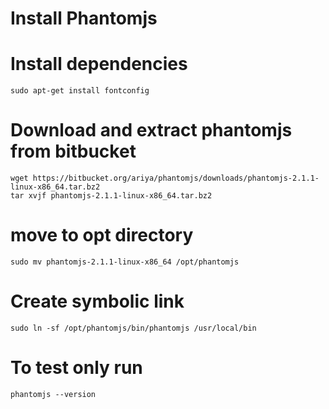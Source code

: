 # Install Phantomjs

# Install dependencies

	sudo apt-get install fontconfig

# Download and extract phantomjs from bitbucket

	wget https://bitbucket.org/ariya/phantomjs/downloads/phantomjs-2.1.1-linux-x86_64.tar.bz2
	tar xvjf phantomjs-2.1.1-linux-x86_64.tar.bz2

# move to opt directory

	sudo mv phantomjs-2.1.1-linux-x86_64 /opt/phantomjs

# Create symbolic link

	sudo ln -sf /opt/phantomjs/bin/phantomjs /usr/local/bin

# To test only run

	phantomjs --version

